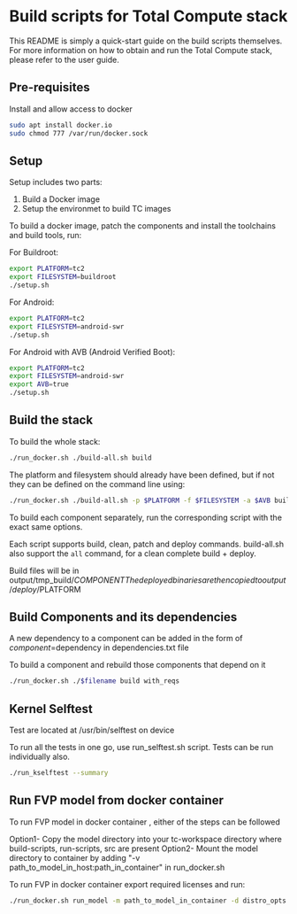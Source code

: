 Build scripts for Total Compute stack
=====================================

This README is simply a quick-start guide on the build scripts themselves. For more
information on how to obtain and run the Total Compute stack, please refer to
the user guide.

Pre-requisites
--------------
Install and allow access to docker
```sh
sudo apt install docker.io
sudo chmod 777 /var/run/docker.sock
```
Setup
-----
Setup includes two parts:
1. Build a Docker image
2. Setup the environmet to build TC images

To build a docker image, patch the components and install the toolchains and build tools, run:

For Buildroot:
```sh
export PLATFORM=tc2
export FILESYSTEM=buildroot
./setup.sh
```

For Android:
```sh
export PLATFORM=tc2
export FILESYSTEM=android-swr
./setup.sh
```

For Android with AVB (Android Verified Boot):
```sh
export PLATFORM=tc2
export FILESYSTEM=android-swr
export AVB=true
./setup.sh
```

Build the stack
---------------

To build the whole stack:
```sh
./run_docker.sh ./build-all.sh build
```

The platform and filesystem should already have been defined, but if not they can be defined on the command line using:
```sh
./run_docker.sh ./build-all.sh -p $PLATFORM -f $FILESYSTEM -a $AVB build
```

To build each component separately, run the corresponding script with the exact
same options.

Each script supports build, clean, patch and deploy commands.
build-all.sh also support the `all` command, for a clean complete build +
deploy.

Build files will be in output/tmp_build/$COMPONENT
The deployed binaries are then copied to output/deploy/$PLATFORM


Build Components and its dependencies
-------------------------------------

A new dependency to a component can be added in the form of $component=$dependency in dependencies.txt file

To build a component and rebuild those components that depend on it
```sh
./run_docker.sh ./$filename build with_reqs
```

Kernel Selftest
-------------------------------------

Test are located at /usr/bin/selftest on device

To run all the tests in one go, use run_selftest.sh script. Tests can be run individually also.
```sh
./run_kselftest --summary
```

Run FVP model from docker container
-----------------------------------

To run FVP model in docker container , either of the steps can be followed

Option1- Copy the model directory into your tc-workspace directory where build-scripts, run-scripts, src are present
Option2- Mount the model directory to container by adding "-v path_to_model_in_host:path_in_container" in run_docker.sh

To run FVP in docker container export required licenses and run:
```sh
./run_docker.sh run_model -m path_to_model_in_container -d distro_opts
```
